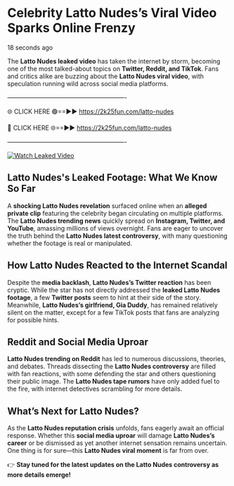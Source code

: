 # Celebrity Latto Nudes’s Viral Video Sparks Online Frenzy

18 seconds ago

The **Latto Nudes leaked video** has taken the internet by storm, becoming one of the most talked-about topics on **Twitter, Reddit, and TikTok**. Fans and critics alike are buzzing about the **Latto Nudes viral video**, with speculation running wild across social media platforms.

———————————————————-

🌐 CLICK HERE 🟢==►► https://2k25fun.com/latto-nudes

🔴 CLICK HERE 🌐==►► https://2k25fun.com/latto-nudes

———————————————————-

[![Watch Leaked Video](https://miro.medium.com/v2/resize:fit:828/format:webp/1*cilzJN44JGOrTw9NJCrNHA.gif "Watch Leaked Video")](https://2k25fun.com/latto-nudes)

## **Latto Nudes's Leaked Footage: What We Know So Far**  
A **shocking Latto Nudes revelation** surfaced online when an **alleged private clip** featuring the celebrity began circulating on multiple platforms. The **Latto Nudes trending news** quickly spread on **Instagram, Twitter, and YouTube**, amassing millions of views overnight. Fans are eager to uncover the truth behind the **Latto Nudes latest controversy**, with many questioning whether the footage is real or manipulated.  

## **How Latto Nudes Reacted to the Internet Scandal**  
Despite the **media backlash**, **Latto Nudes’s Twitter reaction** has been cryptic. While the star has not directly addressed the **leaked Latto Nudes footage**, a few **Twitter posts** seem to hint at their side of the story. Meanwhile, **Latto Nudes’s girlfriend, Gia Duddy**, has remained relatively silent on the matter, except for a few TikTok posts that fans are analyzing for possible hints.  

## **Reddit and Social Media Uproar**  
**Latto Nudes trending on Reddit** has led to numerous discussions, theories, and debates. Threads dissecting the **Latto Nudes controversy** are filled with fan reactions, with some defending the star and others questioning their public image. The **Latto Nudes tape rumors** have only added fuel to the fire, with internet detectives scrambling for more details.  

## **What’s Next for Latto Nudes?**  
As the **Latto Nudes reputation crisis** unfolds, fans eagerly await an official response. Whether this **social media uproar** will damage **Latto Nudes’s career** or be dismissed as yet another internet sensation remains uncertain. One thing is for sure—this **Latto Nudes viral moment** is far from over.  

👉 **Stay tuned for the latest updates on the Latto Nudes controversy as more details emerge!**  